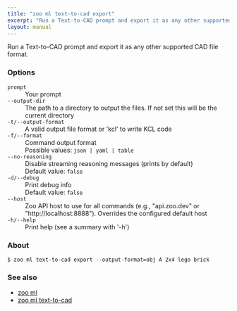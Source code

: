 ```yaml
---
title: "zoo ml text-to-cad export"
excerpt: "Run a Text-to-CAD prompt and export it as any other supported CAD file format."
layout: manual
---
```


Run a Text-to-CAD prompt and export it as any other supported CAD file format.

### Options

<dl class="flags">
   <dt><code>prompt</code></dt>
   <dd>Your prompt</dd>

   <dt><code>--output-dir</code></dt>
   <dd>The path to a directory to output the files. If not set this will be the current directory</dd>

   <dt><code>-t/--output-format</code></dt>
   <dd>A valid output file format or 'kcl' to write KCL code</dd>

   <dt><code>-f/--format</code></dt>
   <dd>Command output format<br/>Possible values: <code>json | yaml | table</code></dd>

   <dt><code>--no-reasoning</code></dt>
   <dd>Disable streaming reasoning messages (prints by default)<br/>Default value: <code>false</code></dd>

   <dt><code>-d/--debug</code></dt>
   <dd>Print debug info<br/>Default value: <code>false</code></dd>

   <dt><code>--host</code></dt>
   <dd>Zoo API host to use for all commands (e.g., "api.zoo.dev" or "http://localhost:8888"). Overrides the configured default host</dd>

   <dt><code>-h/--help</code></dt>
   <dd>Print help (see a summary with '-h')</dd>
</dl>


### About

```
$ zoo ml text-to-cad export --output-format=obj A 2x4 lego brick
```

### See also

* [zoo ml](./zoo_ml)
* [zoo ml text-to-cad](./zoo_ml_text-to-cad)